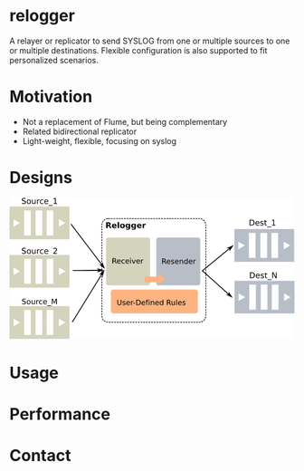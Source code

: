 # relogger

A relayer or replicator to send SYSLOG from one or multiple sources to one or
multiple destinations. Flexible configuration is also supported to fit
personalized scenarios.

# Motivation

* Not a replacement of Flume, but being complementary
* Related bidirectional replicator
* Light-weight, flexible, focusing on syslog

# Designs

![Relogger work flow](https://github.com/caesar0301/relogger/raw/master/doc/relogger-flow.png)

# Usage

# Performance

# Contact
